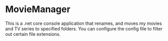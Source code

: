 # MovieManager

This is a .net core console application that renames, and moves my movies and TV series to specified folders. 
You can configure the config file to filter out certain file extensions. 

